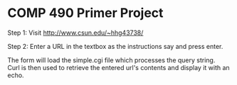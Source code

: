 # COMP 490 Primer Project

Step 1: Visit http://www.csun.edu/~hhg43738/

Step 2: Enter a URL in the textbox as the instructions say and press enter.

The form will load the simple.cgi file which processes the query string. <br>
Curl is then used to retrieve the entered url's contents and display it with an echo.
